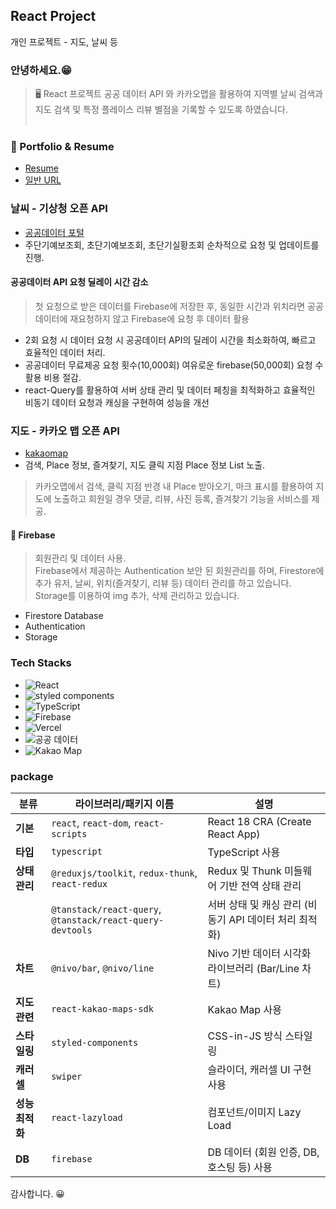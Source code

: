 ## React Project
개인 프로젝트 - 지도, 날씨 등

### 안녕하세요.😁 
> 🖥️ React 프로젝트 공공 데이터 API 와 카카오맵을 활용하여 
> 지역별 날씨 검색과 지도 검색 및 특정 플레이스 리뷰 별점을 기록할 수 있도록 하였습니다.
<br /><br />

### 🧾 Portfolio & Resume 
- <a href="https://main-th-blog.vercel.app/resume" target="_blank" rel="noopener noreferrer">Resume</a>
- <a href="https://th-react-blog.vercel.app" target="_blank" rel="noopener noreferrer">일반 URL</a>

### 날씨 - 기상청 오픈 API
- [공공데이터 포털](https://www.data.go.kr/index.do)
- 주단기예보조회, 초단기예보조회, 초단기실황조회 순차적으로 요청 및 업데이트를 진행.
#### 공공데이터 API 요청 딜레이 시간 감소
> 첫 요청으로 받은 데이터를 Firebase에 저장한 후, 
> 동일한 시간과 위치라면 공공데이터에 재요청하지 않고 Firebase에 요청 후 데이터 활용
- 2회 요청 시 데이터 요청 시 공공데이터 API의 딜레이 시간을 최소화하여, 빠르고 효율적인 데이터 처리.
- 공공데이터 무료제공 요청 횟수(10,000회) 여유로운 firebase(50,000회) 요청 수 활용 비용 절감.
- react-Query를 활용하여 서버 상태 관리 및 데이터 페칭을 최적화하고 효율적인 비동기 데이터 요청과 캐싱을 구현하여 성능을 개선

### 지도 - 카카오 맵 오픈 API
- [kakaomap](https://apis.map.kakao.com/)
- 검색, Place 정보, 즐겨찾기, 지도 클릭 지점 Place 정보 List 노출.
> 카카오맵에서 검색, 클릭 지점 반경 내 Place 받아오기, 마크 표시를 활용하여
> 지도에 노출하고 회원일 경우 댓글, 리뷰, 사진 등록, 즐겨찾기 기능을 서비스를 제공.

#### 📰 Firebase 
> 회원관리 및 데이터 사용.<br />
> Firebase에서 제공하는 Authentication 보안 된 회원관리를 하며,
> Firestore에 추가 유저, 날씨, 위치(즐겨찾기, 리뷰 등) 데이터 관리를 하고 있습니다.
> Storage를 이용하여 img 추가, 삭제 관리하고 있습니다.
- Firestore Database
- Authentication
- Storage

### Tech Stacks
- <span><img src="https://img.shields.io/badge/React-61DAFB?style=flat-square&logo=React&logoColor=white" alt="React"></span>
- <span><img src="https://img.shields.io/badge/styled components-DB7093?logo=styled-components&logoColor=white" alt="styled components"/></span>
- <span><img src="https://img.shields.io/badge/TypeScript-3178C6?style=flat-square&logo=TypeScript&logoColor=white" alt="TypeScript"></span>
- <span><img src="https://img.shields.io/badge/Firebase-FFCA28?style=flat-square&amp;logo=firebase&amp;logoColor=black" alt="Firebase"></span>
- <span><img src="https://img.shields.io/badge/Vercel-000000?style=flat-square&logo=Vercel&logoColor=white" alt="Vercel" /></span>
- <span><img src="https://img.shields.io/badge/공공 데이터-008FC7.svg?style=for-the-badge&logoColor=000000" alt="공공 데이터" /></span>
- <span><img src="https://img.shields.io/badge/kakao Map-ffcd00.svg?style=for-the-badge&logoColor=000000" alt="Kakao Map" /></span>

### package 

| 분류               | 라이브러리/패키지 이름                                  | 설명 |
|--------------------|---------------------------------------------------------|------|
| **기본** | `react`, `react-dom`, `react-scripts`                  | React 18 CRA (Create React App) |
| **타입**     | `typescript`                                            | TypeScript 사용 |
| **상태 관리**       | `@reduxjs/toolkit`, `redux-thunk`, `react-redux`       | Redux 및 Thunk 미들웨어 기반 전역 상태 관리 |
|                    | `@tanstack/react-query`, `@tanstack/react-query-devtools` | 서버 상태 및 캐싱 관리 (비동기 API 데이터 처리 최적화) |
| **차트**            | `@nivo/bar`, `@nivo/line`                               | Nivo 기반 데이터 시각화 라이브러리 (Bar/Line 차트) |
| **지도 관련**       | `react-kakao-maps-sdk`                                  | Kakao Map 사용 |
| **스타일링**   | `styled-components`                                     | CSS-in-JS 방식 스타일링 |
| **캐러셀**        | `swiper`                                                | 슬라이더, 캐러셀 UI 구현 사용 |
| **성능 최적화**     | `react-lazyload`                                        | 컴포넌트/이미지 Lazy Load |
| **DB**           | `firebase`                                              | DB 데이터 (회원 인증, DB, 호스팅 등) 사용 |

감사합니다. 😀 






